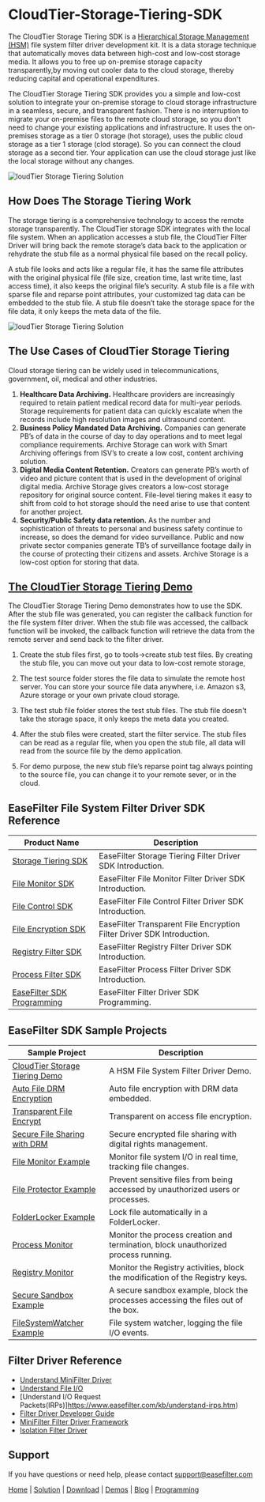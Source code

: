 # CloudTier-Storage-Tiering-SDK
The CloudTier Storage Tiering SDK is a [Hierarchical Storage Management (HSM)](https://www.easefilter.com/cloud/Hierarchical-storage-management.htm) file system filter driver development kit. It is a data storage technique that automatically moves data between high-cost and low-cost storage media. It allows you to free up on-premise storage capacity transparently,by moving out cooler data to the cloud storage, thereby reducing capital and operational expenditures.

The CloudTier Storage Tiering SDK provides you a simple and low-cost solution to integrate your on-premise storage to cloud storage infrastructure in a seamless, secure, and transparent fashion. There is no interruption to migrate your on-premise files to the remote cloud storage, so you don't need to change your existing applications and infrastructure. It uses the on-premises storage as a tier 0 storage (hot storage), uses the public cloud storage as a tier 1 storage (clod storage). So you can connect the cloud storage as a second tier. Your application can use the cloud storage just like the local storage without any changes.

![loudTier Storage Tiering Solution](https://www.easefilter.com/images/CloudTier.png)

## How Does The Storage Tiering Work
The storage tiering is a comprehensive technology to access the remote storage transparently. The CloudTier storage SDK integrates with the local file system. When an application accesses a stub file, the CloudTier Filter Driver will bring back the remote storage’s data back to the application or rehydrate the stub file as a normal physical file based on the recall policy.

A stub file looks and acts like a regular file, it has the same file attributes with the original physical file (file size, creation time, last write time, last access time), it also keeps the original file’s security. A stub file is a file with sparse file and reparse point attributes, your customized tag data can be embedded to the stub file. A stub file doesn’t take the storage space for the file data, it only keeps the meta data of the file.

![loudTier Storage Tiering Solution](https://www.easefilter.com/images/stub.png)

## The Use Cases of CloudTier Storage Tiering
Cloud storage tiering can be widely used in telecommunications, government, oil, medical and other industries.

1. **Healthcare Data Archiving.** Healthcare providers are increasingly required to retain patient medical record data for multi-year periods. Storage requirements for patient data can quickly escalate when the records include high resolution images and ultrasound content.
2. **Business Policy Mandated Data Archiving.** Companies can generate PB’s of data in the course of day to day operations and to meet legal compliance requirements. Archive Storage can work with Smart Archiving offerings from ISV’s to create a low cost, content archiving solution.
3. **Digital Media Content Retention.** Creators can generate PB’s worth of video and picture content that is used in the development of original digital media. Archive Storage gives creators a low-cost storage repository for original source content. File-level tiering makes it easy to shift from cold to hot storage should the need arise to use that content for another project.
4. **Security/Public Safety data retention.** As the number and sophistication of threats to personal and business safety continue to increase, so does the demand for video surveillance. Public and now private sector companies generate TB’s of surveillance footage daily in the course of protecting their citizens and assets. Archive Storage is a low-cost option for storing that data.

## [The CloudTier Storage Tiering Demo](https://www.easefilter.com/cloud/cloudtier-storage-tiering-demo.htm)
The CloudTier Storage Tiering Demo demonstrates how to use the SDK. After the stub file was generated, you can register the callback function for the file system filter driver. When the stub file was accessed, the callback function will be invoked, the callback function will retrieve the data from the remote server and send back to the filter driver.

1.	Create the stub files first, go to tools->create stub test files.
	By creating the stub file, you can move out your data to low-cost remote storage, 
        
2.	The test source folder stores the file data to simulate the remote host server. 
	You can store your source file data anywhere, i.e. Amazon s3, Azure storage or your own private cloud storage.

3.	The test stub file folder stores the test stub files.
	The stub file doesn't take the storage space, it only keeps the meta data you created.

4.	After the stub files were created, start the filter service. The stub files can be read as a regular file, when you open the stub file, 
	all data will read from the source file by the demo application.

5.	For demo purpose, the new stub file’s reparse point tag always pointing to the source file, you can change it to your remote sever, or in the cloud.


## EaseFilter File System Filter Driver SDK Reference
| Product Name | Description |
| --- | --- |
| [Storage Tiering SDK](https://www.easefilter.com/cloud/storage-tiering-sdk.htm) | EaseFilter Storage Tiering Filter Driver SDK Introduction. |
| [File Monitor SDK](https://www.easefilter.com/kb/file-monitor-filter-driver-sdk.htm) | EaseFilter File Monitor Filter Driver SDK Introduction. |
| [File Control SDK](https://www.easefilter.com/kb/file-control-file-security-sdk.htm) | EaseFilter File Control Filter Driver SDK Introduction. |
| [File Encryption SDK](https://www.easefilter.com/kb/transparent-file-encryption-filter-driver-sdk.htm) | EaseFilter Transparent File Encryption Filter Driver SDK Introduction. |
| [Registry Filter SDK](https://www.easefilter.com/kb/registry-filter-drive-sdk.htm) | EaseFilter Registry Filter Driver SDK Introduction. |
| [Process Filter SDK](https://www.easefilter.com/kb/process-filter-driver-sdk.htm) | EaseFilter Process Filter Driver SDK Introduction. |
| [EaseFilter SDK Programming](https://www.easefilter.com/kb/programming.htm) | EaseFilter Filter Driver SDK Programming. |

## EaseFilter SDK Sample Projects
| Sample Project | Description |
| --- | --- |
| [CloudTier Storage Tiering Demo](https://www.easefilter.com/cloud/cloudtier-storage-tiering-demo.htm) | A HSM File System Filter Driver Demo. |
| [Auto File DRM Encryption](https://www.easefilter.com/kb/auto-file-drm-encryption-tool.htm) | Auto file encryption with DRM data embedded. |
| [Transparent File Encrypt](https://www.easefilter.com/kb/AutoFileEncryption.htm) | Transparent on access file encryption. |
| [Secure File Sharing with DRM](https://www.easefilter.com/kb/DRM_Secure_File_Sharing.htm) | Secure encrypted file sharing with digital rights management. |
| [File Monitor Example](https://www.easefilter.com/kb/file-monitor-demo.htm) | Monitor file system I/O in real time, tracking file changes. |
| [File Protector Example](https://www.easefilter.com/kb/file-protector-demo.htm) | Prevent sensitive files from being accessed by unauthorized users or processes. |
| [FolderLocker Example](https://www.easefilter.com/kb/FolderLocker.htm) | Lock file automatically in a FolderLocker. |
| [Process Monitor](https://www.easefilter.com/kb/Process-Monitor.htm) | Monitor the process creation and termination, block unauthorized process running. |
| [Registry Monitor](https://www.easefilter.com/kb/RegMon.htm) | Monitor the Registry activities, block the modification of the Registry keys. |
| [Secure Sandbox Example](https://www.easefilter.com/kb/Secure-Sandbox.htm) |A secure sandbox example, block the processes accessing the files out of the box. |
| [FileSystemWatcher Example](https://www.easefilter.com/kb/FileSystemWatcher.htm) | File system watcher, logging the file I/O events. |

## Filter Driver Reference

* [Understand MiniFilter Driver](https://www.easefilter.com/kb/understand-minifilter.htm)
* [Understand File I/O](https://www.easefilter.com/kb/File_IO.htm)
* [Understand I/O Request Packets(IRPs)]https://www.easefilter.com/kb/understand-irps.htm)
* [Filter Driver Developer Guide](https://www.easefilter.com/kb/DeveloperGuide.htm)
* [MiniFilter Filter Driver Framework](https://www.easefilter.com/kb/minifilter-framework.htm)
* [Isolation Filter Driver](https://www.easefilter.com/kb/Isolation_Filter_Driver.htm)

## Support
If you have questions or need help, please contact support@easefilter.com 

[Home](https://www.easefilter.com/) | [Solution](https://www.easefilter.com/solutions.htm) | [Download](https://www.easefilter.com/download.htm) | [Demos](https://www.easefilter.com/online-fileio-test.aspx) | [Blog](https://blog.easefilter.com/) | [Programming](https://www.easefilter.com/kb/programming.htm)



